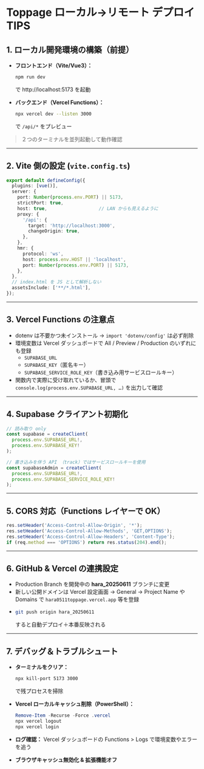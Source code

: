 # Toppage ローカル→リモート デプロイ TIPS

## 1. ローカル開発環境の構築（前提）

- **フロントエンド（Vite/Vue3）：**
  ```bash
  npm run dev
  ```
  で http://localhost:5173 を起動

- **バックエンド（Vercel Functions）：**
  ```bash
  npx vercel dev --listen 3000
  ```
  で `/api/*` をプレビュー

> ２つのターミナルを並列起動して動作確認

---

## 2. Vite 側の設定 (`vite.config.ts`)

```ts
export default defineConfig({
  plugins: [vue()],
  server: {
    port: Number(process.env.PORT) || 5173,
    strictPort: true,
    host: true,                   // LAN からも見えるように
    proxy: {
      '/api': {
        target: 'http://localhost:3000',
        changeOrigin: true,
      },
    },
    hmr: {
      protocol: 'ws',
      host: process.env.HOST || 'localhost',
      port: Number(process.env.PORT) || 5173,
    },
  },
  // index.html を JS として解析しない
  assetsInclude: ['**/*.html'],
});
```

---

## 3. Vercel Functions の注意点

- dotenv は不要かつ未インストール → `import 'dotenv/config'` は必ず削除
- 環境変数は Vercel ダッシュボードで All / Preview / Production のいずれにも登録
  - `SUPABASE_URL`
  - `SUPABASE_KEY`（匿名キー）
  - `SUPABASE_SERVICE_ROLE_KEY`（書き込み用サービスロールキー）
- 関数内で実際に受け取れているか、冒頭で `console.log(process.env.SUPABASE_URL, …)` を出力して確認

---

## 4. Supabase クライアント初期化

```ts
// 読み取り only
const supabase = createClient(
  process.env.SUPABASE_URL!,
  process.env.SUPABASE_KEY!
);

// 書き込みを伴う API （track）ではサービスロールキーを使用
const supabaseAdmin = createClient(
  process.env.SUPABASE_URL!,
  process.env.SUPABASE_SERVICE_ROLE_KEY!
);
```

---

## 5. CORS 対応（Functions レイヤーで OK）

```ts
res.setHeader('Access-Control-Allow-Origin', '*');
res.setHeader('Access-Control-Allow-Methods', 'GET,OPTIONS');
res.setHeader('Access-Control-Allow-Headers', 'Content-Type');
if (req.method === 'OPTIONS') return res.status(204).end();
```

---

## 6. GitHub & Vercel の連携設定

- Production Branch を開発中の **hara_20250611** ブランチに変更
- 新しい公開ドメインは Vercel 設定画面 → General → Project Name や Domains で `hara0511toppage.vercel.app` 等を登録
- 
  ```bash
  git push origin hara_20250611
  ```
  すると自動デプロイ＋本番反映される

---

## 7. デバッグ＆トラブルシュート

- **ターミナルをクリア：**
  ```bash
  npx kill-port 5173 3000
  ```
  で残プロセスを掃除

- **Vercel ローカルキャッシュ削除（PowerShell）：**
  ```powershell
  Remove-Item -Recurse -Force .vercel
  npx vercel logout
  npx vercel login
  ```

- **ログ確認：** Vercel ダッシュボードの Functions > Logs で環境変数やエラーを追う
- **ブラウザキャッシュ無効化 & 拡張機能オフ**
